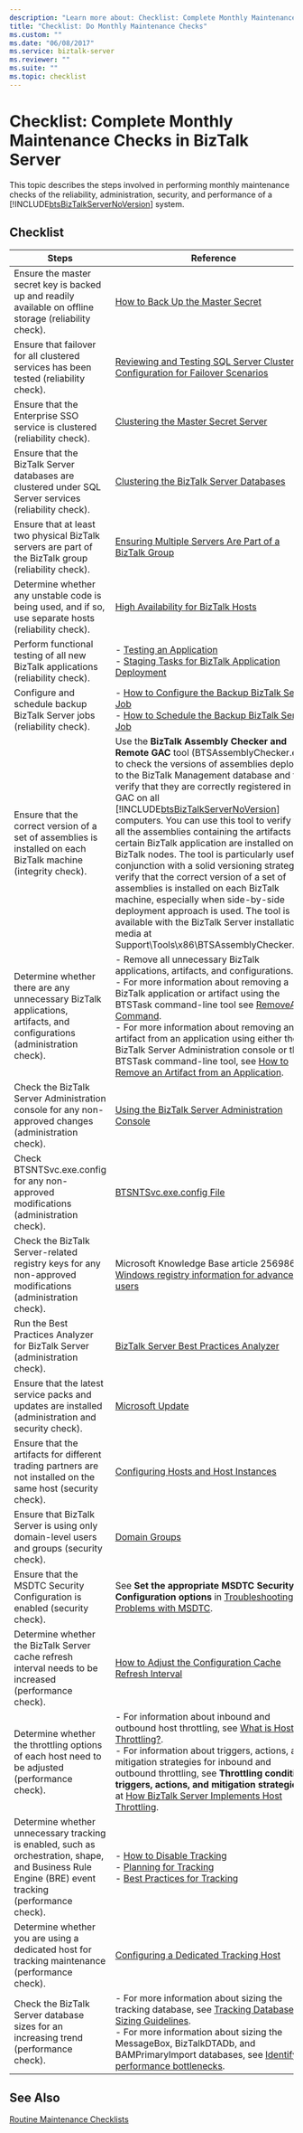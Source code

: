 ```yaml
---
description: "Learn more about: Checklist: Complete Monthly Maintenance Checks in BizTalk Server"
title: "Checklist: Do Monthly Maintenance Checks"
ms.custom: ""
ms.date: "06/08/2017"
ms.service: biztalk-server
ms.reviewer: ""
ms.suite: ""
ms.topic: checklist
---
```

# Checklist: Complete Monthly Maintenance Checks in BizTalk Server
This topic describes the steps involved in performing monthly maintenance checks of the reliability, administration, security, and performance of a [!INCLUDE[btsBizTalkServerNoVersion](../includes/btsbiztalkservernoversion-md.md)] system.  

## Checklist

|                                                                        Steps                                                                        |                                                                                                                                                                                                                                                                                                                                                                                                                    Reference                                                                                                                                                                                                                                                                                                                                                                                                                     |
|-----------------------------------------------------------------------------------------------------------------------------------------------------|--------------------------------------------------------------------------------------------------------------------------------------------------------------------------------------------------------------------------------------------------------------------------------------------------------------------------------------------------------------------------------------------------------------------------------------------------------------------------------------------------------------------------------------------------------------------------------------------------------------------------------------------------------------------------------------------------------------------------------------------------------------------------------------------------------------------------------------------------|
|                       Ensure the master secret key is backed up and readily available on offline storage (reliability check).                       |                                                                                                                                                                                                                                                                                                                                                                                 [How to Back Up the Master Secret](../core/how-to-back-up-the-master-secret.md)                                                                                                                                                                                                                                                                                                                                                                                  |
|                                Ensure that failover for all clustered services has been tested (reliability check).                                 |                                                                                                                                                                                                                                                                                                                              [Reviewing and Testing SQL Server Cluster Configuration for Failover Scenarios](../technical-guides/reviewing-and-testing-sql-server-cluster-configuration-for-failover-scenarios.md)                                                                                                                                                                                                                                                                                                                               |
|                                      Ensure that the Enterprise SSO service is clustered (reliability check).                                       |                                                                                                                                                                                                                                                                                                                                                                        [Clustering the Master Secret Server](../technical-guides/clustering-the-master-secret-server.md)                                                                                                                                                                                                                                                                                                                                                                         |
|                        Ensure that the BizTalk Server databases are clustered under SQL Server services (reliability check).                        |                                                                                                                                                                                                                                                                                                                                                                    [Clustering the BizTalk Server Databases](../technical-guides/clustering-the-biztalk-server-databases2.md)                                                                                                                                                                                                                                                                                                                                                                    |
|                        Ensure that at least two physical BizTalk servers are part of the BizTalk group (reliability check).                         |                                                                                                                                                                                                                                                                                                                                                               [Ensuring Multiple Servers Are Part of a BizTalk Group](../technical-guides/maintaining-reliability.md#BKMK_BTSGrp)                                                                                                                                                                                                                                                                                                                                                                |
|                        Determine whether any unstable code is being used, and if so, use separate hosts (reliability check).                        |                                                                                                                                                                                                                                                                                                                                                                        [High Availability for BizTalk Hosts](../technical-guides/high-availability-for-biztalk-hosts.md)                                                                                                                                                                                                                                                                                                                                                                         |
|                                   Perform functional testing of all new BizTalk applications (reliability check).                                   |                                                                                                                                                                                                                                                                                                                       -   [Testing an Application](../technical-guides/testing-an-application.md)<br />-   [Staging Tasks for BizTalk Application Deployment](../core/staging-tasks-for-biztalk-application-deployment.md)                                                                                                                                                                                                                                                                                                                       |
|                                       Configure and schedule backup BizTalk Server jobs (reliability check).                                        |                                                                                                                                                                                                                                                                                                        -   [How to Configure the Backup BizTalk Server Job](../core/how-to-configure-the-backup-biztalk-server-job.md)<br />-   [How to Schedule the Backup BizTalk Server Job](../core/how-to-schedule-the-backup-biztalk-server-job.md)                                                                                                                                                                                                                                                                                                        |
|                   Ensure that the correct version of a set of assemblies is installed on each BizTalk machine (integrity check).                    | Use the **BizTalk Assembly Checker and Remote GAC** tool (BTSAssemblyChecker.exe) to check the versions of assemblies deployed to the BizTalk Management database and to verify that they are correctly registered in the GAC on all [!INCLUDE[btsBizTalkServerNoVersion](../includes/btsbiztalkservernoversion-md.md)] computers. You can use this tool to verify that all the assemblies containing the artifacts of a certain BizTalk application are installed on all BizTalk nodes. The tool is particularly useful in conjunction with a solid versioning strategy to verify that the correct version of a set of assemblies is installed on each BizTalk machine, especially when side-by-side deployment approach is used. The tool is available with the BizTalk Server installation media at Support\Tools\x86\BTSAssemblyChecker.exe. |
|               Determine whether there are any unnecessary BizTalk applications, artifacts, and configurations (administration check).               |                                                                                                                                                  -   Remove all unnecessary BizTalk applications, artifacts, and configurations.<br />-   For more information about removing a BizTalk application or artifact using the BTSTask command-line tool see [RemoveApp Command](../core/removeapp-command.md).<br />-   For more information about removing an artifact from an application using either the BizTalk Server Administration console or the BTSTask command-line tool, see [How to Remove an Artifact from an Application](../core/how-to-remove-an-artifact-from-an-application.md).                                                                                                                                                  |
|                        Check the BizTalk Server Administration console for any non-approved changes (administration check).                         |                                                                                                                                                                                                                                                                                                                                                                  [Using the BizTalk Server Administration Console](../core/using-the-biztalk-server-administration-console.md)                                                                                                                                                                                                                                                                                                                                                                   |
|                                Check BTSNTSvc.exe.config for any non-approved modifications (administration check).                                 |                                                                                                                                                                                                                                                                                                                                                                                         [BTSNTSvc.exe.config File](../core/btsntsvc-exe-config-file.md)                                                                                                                                                                                                                                                                                                                                                                                          |
|                      Check the BizTalk Server-related registry keys for any non-approved modifications (administration check).                      |                                                                                                                                                                                                                                                                                                                                                        Microsoft Knowledge Base article 256986 [Windows registry information for advanced users](https://support.microsoft.com/kb/256986)                                                                                                                                                                                                                                                                                                                                                        |
|                                     Run the Best Practices Analyzer for BizTalk Server (administration check).                                      |                                                                                                                                                                                                                                                                                                                                                                        [BizTalk Server Best Practices Analyzer](https://www.microsoft.com/download/details.aspx?id=43382)                                                                                                                                                                                                                                                                                                                                                                        |
|                         Ensure that the latest service packs and updates are installed (administration and security check).                         |                                                                                                                                                                                                                                                                                                                                                                                 [Microsoft Update](https://support.microsoft.com/help/12373/windows-update-faq)                                                                                                                                                                                                                                                                                                                                                                                  |
|                    Ensure that the artifacts for different trading partners are not installed on the same host (security check).                    |                                                                                                                                                                                                                                                                                                                                                                       [Configuring Hosts and Host Instances](../technical-guides/configuring-hosts-and-host-instances.md)                                                                                                                                                                                                                                                                                                                                                                        |
|                              Ensure that BizTalk Server is using only domain-level users and groups (security check).                               |                                                                                                                                                                                                                                                                                                                                                                                                    [Domain Groups](../core/domain-groups.md)                                                                                                                                                                                                                                                                                                                                                                                                     |
|                                      Ensure that the MSDTC Security Configuration is enabled (security check).                                      |                                                                                                                                                                                                                                                                                                                                            See **Set the appropriate MSDTC Security Configuration options** in [Troubleshooting Problems with MSDTC](../core/troubleshooting-problems-with-msdtc.md).                                                                                                                                                                                                                                                                                                                                            |
|                       Determine whether the BizTalk Server cache refresh interval needs to be increased (performance check).                        |                                                                                                                                                                                                                                                                                                                                                     [How to Adjust the Configuration Cache Refresh Interval](../technical-guides/how-to-adjust-the-configuration-cache-refresh-interval.md)                                                                                                                                                                                                                                                                                                                                                      |
|                           Determine whether the throttling options of each host need to be adjusted (performance check).                            |                                                                                                                                                                                                   -   For information about inbound and outbound host throttling, see [What is Host Throttling?](../core/what-is-host-throttling.md).<br />-   For information about triggers, actions, and mitigation strategies for inbound and outbound throttling, see **Throttling condition triggers, actions, and mitigation strategies** at [How BizTalk Server Implements Host Throttling](../core/how-biztalk-server-implements-host-throttling.md).                                                                                                                                                                                                   |
| Determine whether unnecessary tracking is enabled, such as orchestration, shape, and Business Rule Engine (BRE) event tracking (performance check). |                                                                                                                                                                                                                                                                                        -   [How to Disable Tracking](../technical-guides/how-to-disable-tracking.md)<br />-   [Planning for Tracking](../technical-guides/planning-for-tracking.md)<br />-   [Best Practices for Tracking](../technical-guides/planning-for-tracking.md#BKMK_TrackingBP)                                                                                                                                                                                                                                                                                         |
|                           Determine whether you are using a dedicated host for tracking maintenance (performance check).                            |                                                                                                                                                                                                                                                                                                                                                                      [Configuring a Dedicated Tracking Host](../technical-guides/configuring-a-dedicated-tracking-host.md)                                                                                                                                                                                                                                                                                                                                                                       |
|                                Check the BizTalk Server database sizes for an increasing trend (performance check).                                 |                                                                                                                                                                                                                                           -   For more information about sizing the tracking database, see [Tracking Database Sizing Guidelines](../core/tracking-database-sizing-guidelines.md).<br />-   For more information about sizing the MessageBox, BizTalkDTADb, and BAMPrimaryImport databases, see [Identifying performance bottlenecks](../core/identifying-performance-bottlenecks.md).                                                                                                                                                                                                                                            |

## See Also  
 [Routine Maintenance Checklists](../technical-guides/routine-maintenance-checklists.md)
